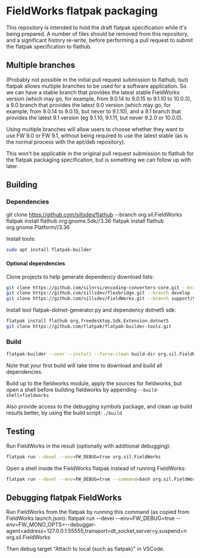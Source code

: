 # FieldWorks flatpak packaging

This repository is intended to hold the draft flatpak specification while it's
being prepared. A number of files should be removed from this repository, and
a significant history re-write, before performing a pull request to submit the 
flatpak specification to flathub.

## Multiple branches

(Probably not possible in the initial pull request submission to flathub, but)
flatpak allows multiple branches to be used for a software application. So we
can have a stable branch that provides the latest stable FieldWorks version
(which may go, for example, from 9.0.14 to 9.0.15 to 9.1.10 to 10.0.3), a 9.0
branch that provides the latest 9.0 version (which may go, for example, from
9.0.14 to 9.0.15, but never to 9.1.10), and a 9.1 branch that provides the
latest 9.1 version (eg 9.1.10, 9.1.11, but never 9.2.0 or 10.0.0).

Using multiple branches will allow users to choose whether they want to use
FW 9.0 or FW 9.1, without being required to use the latest stable (as is the
normal process with the apt/deb repository).

This won't be applicable in the original pull request submission to flathub for
the flatpak packaging specification, but is something we can follow up with
later.

## Building

### Dependencies

git clone https://github.com/sillsdev/flathub --branch org.sil.FieldWorks
flatpak install flathub org.gnome.Sdk//3.36
flatpak install flathub org.gnome.Platform//3.36

Install tools:

```bash
sudo apt install flatpak-builder
```

#### Optional dependencies 

Clone projects to help generate dependency download lists:
```bash
git clone https://github.com/silnrsi/encoding-converters-core.git --branch master
git clone https://github.com/sillsdev/flexbridge.git --branch develop
git clone https://github.com/sillsdev/FieldWorks.git --branch support/9.0
```

Install tool flatpak-dotnet-generator.py and dependency dotnet5 sdk:
```bash
flatpak install flathub org.freedesktop.Sdk.Extension.dotnet5
git clone https://github.com/flatpak/flatpak-builder-tools.git
```

### Build

```bash
flatpak-builder --user --install --force-clean build-dir org.sil.FieldWorks.yml
```

Note that your first build will take time to download and build all dependencies.

Build up to the fieldworks module, apply the sources for fieldworks, but open a
shell before building fieldworks by appending `--build-shell=fieldworks`

Also provide access to the debugging symbols package, and clean up build
results better, by using the build script: `./build`

## Testing

Run FieldWorks in the result (optionally with additional debugging):

```bash
flatpak run --devel --env=FW_DEBUG=true org.sil.FieldWorks
```

Open a shell inside the FieldWorks flatpak instead of running FieldWorks:

```bash
flatpak run --devel --env=FW_DEBUG=true --command=bash org.sil.FieldWorks
```
## Debugging flatpak FieldWorks

Run FieldWorks from the flatpak by running this command (as copied from FieldWorks launch.json): flatpak run --devel --env=FW_DEBUG=true --env=FW_MONO_OPTS=--debugger-agent=address=127.0.0.1:55555,transport=dt_socket,server=y,suspend=n org.sil.FieldWorks

Then debug target "Attach to local (such as flatpak)" in VSCode.


